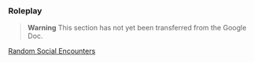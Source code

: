 ### Roleplay

> **Warning**
> This section has not yet been transferred from the Google Doc.

[Random Social Encounters](./Random_Social_Encounters.md)
